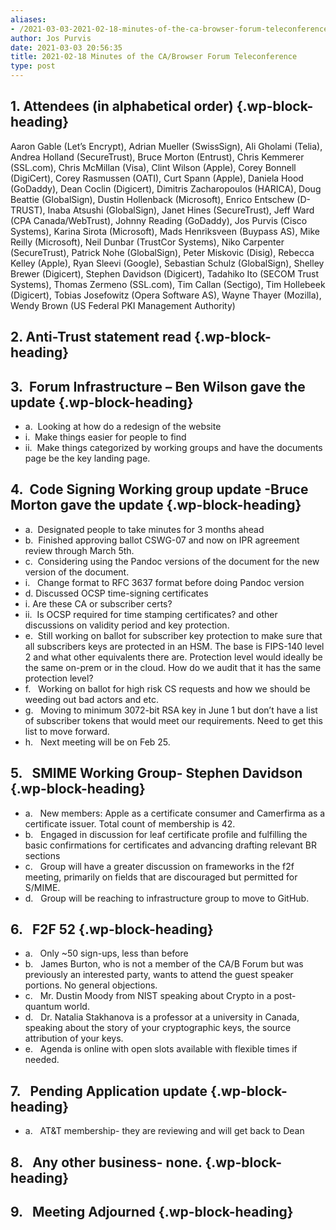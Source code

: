 ```yaml
---
aliases:
- /2021-03-03-2021-02-18-minutes-of-the-ca-browser-forum-teleconference/
author: Jos Purvis
date: 2021-03-03 20:56:35
title: 2021-02-18 Minutes of the CA/Browser Forum Teleconference
type: post
---
```


## 1. Attendees (in alphabetical order) {.wp-block-heading}

Aaron Gable (Let’s Encrypt), Adrian Mueller (SwissSign), Ali Gholami (Telia), Andrea Holland (SecureTrust), Bruce Morton (Entrust), Chris Kemmerer (SSL.com), Chris McMillan (Visa), Clint Wilson (Apple), Corey Bonnell (DigiCert), Corey Rasmussen (OATI), Curt Spann (Apple), Daniela Hood (GoDaddy), Dean Coclin (Digicert), Dimitris Zacharopoulos (HARICA), Doug Beattie (GlobalSign), Dustin Hollenback (Microsoft), Enrico Entschew (D-TRUST), Inaba Atsushi (GlobalSign), Janet Hines (SecureTrust), Jeff Ward (CPA Canada/WebTrust), Johnny Reading (GoDaddy), Jos Purvis (Cisco Systems), Karina Sirota (Microsoft), Mads Henriksveen (Buypass AS), Mike Reilly (Microsoft), Neil Dunbar (TrustCor Systems), Niko Carpenter (SecureTrust), Patrick Nohe (GlobalSign), Peter Miskovic (Disig), Rebecca Kelley (Apple), Ryan Sleevi (Google), Sebastian Schulz (GlobalSign), Shelley Brewer (Digicert), Stephen Davidson (Digicert), Tadahiko Ito (SECOM Trust Systems), Thomas Zermeno (SSL.com), Tim Callan (Sectigo), Tim Hollebeek (Digicert), Tobias Josefowitz (Opera Software AS), Wayne Thayer (Mozilla), Wendy Brown (US Federal PKI Management Authority)

## 2. Anti-Trust statement read {.wp-block-heading}

## 3.  Forum Infrastructure – Ben Wilson gave the update {.wp-block-heading}

- a.  Looking at how do a redesign of the website
- i.  Make things easier for people to find
- ii.  Make things categorized by working groups and have the documents page be the key landing page.

## 4.  Code Signing Working group update -Bruce Morton gave the update {.wp-block-heading}

- a.  Designated people to take minutes for 3 months ahead
- b.  Finished approving ballot CSWG-07 and now on IPR agreement review through March 5th.
- c.  Considering using the Pandoc versions of the document for the new version of the document.
- i.   Change format to RFC 3637 format before doing Pandoc version
- d. Discussed OCSP time-signing certificates
- i. Are these CA or subscriber certs?
- ii.  Is OCSP required for time stamping certificates? and other discussions on validity period and key protection.
- e.  Still working on ballot for subscriber key protection to make sure that all subscribers keys are protected in an HSM. The base is FIPS-140 level 2 and what other equivalents there are. Protection level would ideally be the same on-prem or in the cloud. How do we audit that it has the same protection level?
- f.   Working on ballot for high risk CS requests and how we should be weeding out bad actors and etc.
- g.   Moving to minimum 3072-bit RSA key in June 1 but don’t have a list of subscriber tokens that would meet our requirements. Need to get this list to move forward.
- h.   Next meeting will be on Feb 25.

## 5.   SMIME Working Group- Stephen Davidson {.wp-block-heading}

- a.   New members: Apple as a certificate consumer and Camerfirma as a certificate issuer. Total count of membership is 42.
- b.   Engaged in discussion for leaf certificate profile and fulfilling the basic confirmations for certificates and advancing drafting relevant BR sections
- c.   Group will have a greater discussion on frameworks in the f2f meeting, primarily on fields that are discouraged but permitted for S/MIME.
- d.   Group will be reaching to infrastructure group to move to GitHub.

## 6.   F2F 52 {.wp-block-heading}

- a.   Only ~50 sign-ups, less than before
- b.   James Burton, who is not a member of the CA/B Forum but was previously an interested party, wants to attend the guest speaker portions. No general objections.
- c.   Mr. Dustin Moody from NIST speaking about Crypto in a post-quantum world.
- d.   Dr. Natalia Stakhanova is a professor at a university in Canada, speaking about the story of your cryptographic keys, the source attribution of your keys.
- e.   Agenda is online with open slots available with flexible times if needed.

## 7.   Pending Application update {.wp-block-heading}

- a.   AT&T membership- they are reviewing and will get back to Dean

## 8.   Any other business- none. {.wp-block-heading}

## 9.   Meeting Adjourned {.wp-block-heading}